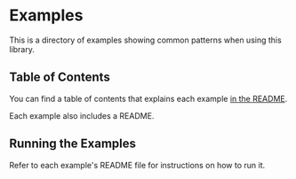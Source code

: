 # Examples

This is a directory of examples showing common patterns when using this library.

## Table of Contents

You can find a table of contents that explains each example [in the README](../README.md#examples).

Each example also includes a README.

## Running the Examples

Refer to each example's README file for instructions on how to run it.


